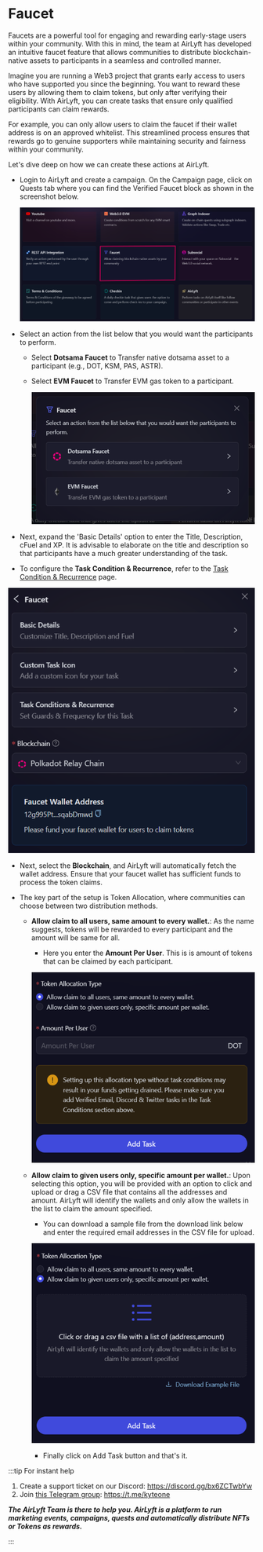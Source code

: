 # Faucet

Faucets are a powerful tool for engaging and rewarding early-stage users within your community. With this in mind, the team at AirLyft has developed an intuitive faucet feature that allows communities to distribute blockchain-native assets to participants in a seamless and controlled manner.

Imagine you are running a Web3 project that grants early access to users who have supported you since the beginning. You want to reward these users by allowing them to claim tokens, but only after verifying their eligibility. With AirLyft, you can create tasks that ensure only qualified participants can claim rewards.

For example, you can only allow users to claim the faucet if their wallet address is on an approved whitelist. This streamlined process ensures that rewards go to genuine supporters while maintaining security and fairness within your community.

Let's dive deep on how we can create these actions at AirLyft.

- Login to AirLyft and create a campaign. On the Campaign page, click on Quests tab where you can find the Verified Faucet block as shown in the screenshot below.

  ![](../../images/faucetinQuest.png)

- Select an action from the list below that you would want the participants to perform.

  - Select **Dotsama Faucet** to Transfer native dotsama asset to a participant (e.g., DOT, KSM, PAS, ASTR).

  - Select **EVM Faucet** to Transfer EVM gas token to a participant.

    ![](../../images/faucetOptions.png)

- Next, expand the 'Basic Details' option to enter the Title, Description, cFuel and XP. It is advisable to elaborate on the title and description so that participants have a much greater understanding of the task.

- To configure the **Task Condition & Recurrence**, refer to the [Task Condition & Recurrence](../task-condition-and-recurrence.md) page.

![](../../images/faucetBasics.png)

- Next, select the **Blockchain**, and AirLyft will automatically fetch the wallet address. Ensure that your faucet wallet has sufficient funds to process the token claims.

- The key part of the setup is Token Allocation, where communities can choose between two distribution methods.

  - **Allow claim to all users, same amount to every wallet.**: As the name suggests, tokens will be rewarded to every participant and the amount will be same for all.

    - Here you enter the **Amount Per User**. This is is amount of tokens that can be claimed by each participant.

    ![](../../images/faucetToken.png)

  - **Allow claim to given users only, specific amount per wallet.**: Upon selecting this option, you will be provided with an option to click and upload or drag a CSV file that contains all the addresses and amount. AirLyft will identify the wallets and only allow the wallets in the list to claim the amount specified.

    - You can download a sample file from the download link below and enter the required email addresses in the CSV file for upload.

    ![](../../images/faucetCSV.png)

    - Finally click on Add Task button and that's it.

:::tip For instant help

1. Create a support ticket on our Discord: https://discord.gg/bx6ZCTwbYw
2. Join [this Telegram group](https://t.me/kyteone): https://t.me/kyteone

**_The AirLyft Team is there to help you. AirLyft is a platform to run marketing events, campaigns, quests and automatically distribute NFTs or Tokens as rewards._**

:::
